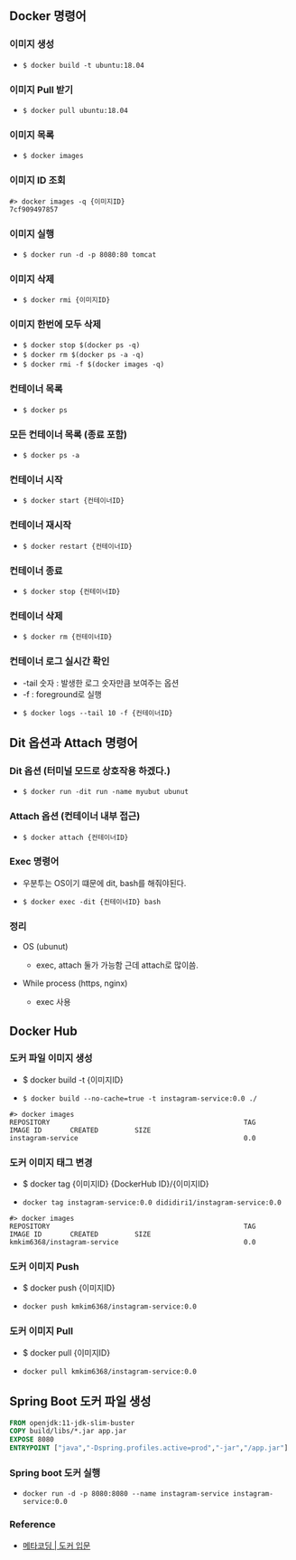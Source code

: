 ## Docker 명령어

### 이미지 생성
* `$ docker build -t ubuntu:18.04`

### 이미지 Pull 받기

* `$ docker pull ubuntu:18.04`

### 이미지 목록

* `$ docker images`

### 이미지 ID 조회
``` log
#> docker images -q {이미지ID}
7cf909497857
``` 


### 이미지 실행

* `$ docker run -d -p 8080:80 tomcat`

### 이미지 삭제

* `$ docker rmi {이미지ID}`

### 이미지 한번에 모두 삭제

* `$ docker stop $(docker ps -q)`
* `$ docker rm $(docker ps -a -q)`
* `$ docker rmi -f $(docker images -q)`

### 컨테이너 목록

* `$ docker ps`

### 모든 컨테이너 목록 (종료 포함)

* `$ docker ps -a`

### 컨테이너 시작 
* `$ docker start {컨테이너ID}`

### 컨테이너 재시작
* `$ docker restart {컨테이너ID}`

### 컨테이너 종료
* `$ docker stop {컨테이너ID}`

### 컨테이너 삭제

* `$ docker rm {컨테이너ID}`

### 컨테이너 로그 실시간 확인
- -tail 숫자 : 발생한 로그 숫자만큼 보여주는 옵션
- -f : foreground로 실행
* `$ docker logs --tail 10 -f {컨테이너ID}`

## Dit 옵션과 Attach 명령어

### Dit 옵션 (터미널 모드로 상호작용 하겠다.)

* `$ docker run -dit run -name myubut ubunut`

### Attach 옵션 (컨테이너 내부 접근)

* `$ docker attach {컨테이너ID}`

### Exec 명령어
  - 우분투는 OS이기 떄문에 dit, bash를 해줘야된다.
 
* `$ docker exec -dit {컨테이너ID} bash`

### 정리
  - OS (ubunut)
    - exec, attach 둘가 가능함 근데 attach로 많이씀.
    
  - While process (https, nginx)
    - exec 사용

## Docker Hub
### 도커 파일 이미지 생성
- $ docker build -t {이미지ID} 
* `$ docker build --no-cache=true -t instagram-service:0.0 ./`
``` log
#> docker images
REPOSITORY                                                TAG
IMAGE ID       CREATED         SIZE
instagram-service                                         0.0
``` 

### 도커 이미지 태그 변경
- $ docker tag {이미지ID} {DockerHub ID}/{이미지ID}
* `docker tag instagram-service:0.0 dididiri1/instagram-service:0.0`
``` log
#> docker images
REPOSITORY                                                TAG
IMAGE ID       CREATED         SIZE
kmkim6368/instagram-service                               0.0
``` 

### 도커 이미지 Push
- $ docker push {이미지ID}
* `docker push kmkim6368/instagram-service:0.0`

### 도커 이미지 Pull
- $ docker pull {이미지ID}
* `docker pull kmkim6368/instagram-service:0.0`

## Spring Boot 도커 파일 생성
``` Dockerfile
FROM openjdk:11-jdk-slim-buster
COPY build/libs/*.jar app.jar
EXPOSE 8080
ENTRYPOINT ["java","-Dspring.profiles.active=prod","-jar","/app.jar"]
``` 

### Spring boot 도커 실행
* `docker run -d -p 8080:8080 --name instagram-service instagram-service:0.0`

 
### Reference

- [메타코딩 | 도커 입문](https://www.youtube.com/watch?v=BivQIVzsiTM&list=PL93mKxaRDidGMzIllhYKx1d6aMg6_5wW3)


